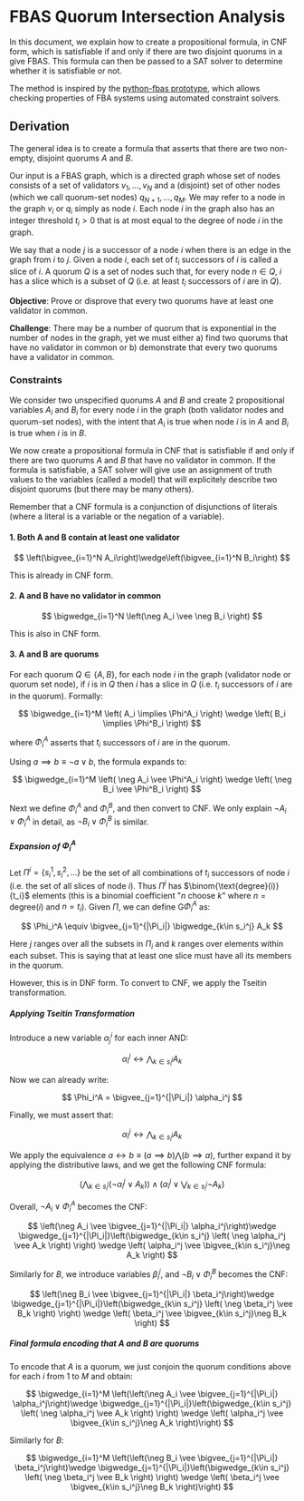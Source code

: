 # FBAS Quorum Intersection Analysis

In this document, we explain how to create a propositional formula, in CNF form, which is satisfiable if and only if there are two disjoint quorums in a give FBAS. This formula can then be passed to a SAT solver to determine whether it is satisfiable or not.

The method is inspired by the [python-fbas prototype](https://github.com/nano-o/python-fbas), which allows checking properties of FBA systems using automated constraint solvers.

## Derivation

The general idea is to create a formula that asserts that there are two non-empty, disjoint quorums $A$ and $B$.

Our input is a FBAS graph, which is a directed graph whose set of nodes consists of a set of validators $v_1,\dots,v_N$ and a (disjoint) set of other nodes (which we call quorum-set nodes) $q_{N+1},\dots,q_M$. We may refer to a node in the graph $v_i$ or $q_i$ simply as node $i$. Each node $i$ in the graph also has an integer threshold $t_i>0$ that is at most equal to the degree of node $i$ in the graph.

We say that a node $j$ is a successor of a node $i$ when there is an edge in the graph from $i$ to $j$. Given a node $i$, each set of $t_i$ successors of $i$ is called a slice of $i$. A quorum $Q$ is a set of nodes such that, for every node $n\in Q$, $i$ has a slice which is a subset of $Q$ (i.e. at least $t_i$ successors of $i$ are in $Q$).

**Objective**: Prove or disprove that every two quorums have at least one validator in common.

**Challenge**: There may be a number of quorum that is exponential in the number of nodes in the graph, yet we must either a) find two quorums that have no validator in common or b) demonstrate that every two quorums have a validator in common.

### Constraints

We consider two unspecified quorums $A$ and $B$ and create $2$ propositional variables $A_i$ and $B_i$ for every node $i$ in the graph (both validator nodes and quorum-set nodes), with the intent that $A_i$ is true when node $i$ is in $A$ and $B_i$ is true when $i$ is in $B$.

We now create a propositional formula in CNF that is satisfiable if and only if there are two quorums $A$ and $B$ that have no validator in common. If the formula is satisfiable, a SAT solver will give use an assignment of truth values to the variables (called a model) that will explicitely describe two disjoint quorums (but there may be many others).

Remember that a CNF formula is a conjunction of disjunctions of literals (where a literal is a variable or the negation of a variable).

#### 1. Both A and B contain at least one validator

$$
\left(\bigvee_{i=1}^N  A_i\right)\wedge\left(\bigvee_{i=1}^N  B_i\right)
$$

This is already in CNF form.

#### 2.  A and B have no validator in common

$$
\bigwedge_{i=1}^N \left(\neg A_i \vee \neg B_i \right)
$$

This is also in CNF form.

#### 3.  A and B are quorums

For each quorum $Q\in\{A,B\}$, for each node $i$ in the graph (validator node or quorum set node), if $i$ is in $Q$ then $i$ has a slice in $Q$ (i.e. $t_i$ successors of $i$ are in the quorum). Formally:

$$
\bigwedge_{i=1}^M \left( A_i \implies \Phi^A_i  \right) \wedge \left( B_i \implies \Phi^B_i \right)
$$

where $\Phi^A_i$ asserts that $t_i$ successors of $i$ are in the quorum.

Using $a \implies b \equiv \neg a \vee b$, the formula expands to:

$$
\bigwedge_{i=1}^M \left( \neg A_i \vee \Phi^A_i \right) \wedge \left( \neg B_i \vee \Phi^B_i \right)
$$

Next we define $\Phi_i^A$ and $\Phi_i^B$, and then convert to CNF. We only explain $\neg A_i \vee \Phi_i^A$ in detail, as $\neg B_i \vee \Phi_i^B$ is similar.

##### Expansion of $\Phi_i^A$

Let $\Pi^i=\{s^1_i,s^2_i,\dots\}$ be the set of all combinations of $t_i$ successors of node $i$ (i.e. the set of all slices of node $i$). Thus $\Pi^i$ has $\binom{\text{degree}(i)}{t_i}$ elements (this is a binomial coefficient \"$n$ choose $k$\" where $n=\text{degree}(i)$ and $n=t_i$). Given $\Pi$, we can define G$\Phi_i^A$ as:

$$
\Phi_i^A \equiv \bigvee_{j=1}^{|\Pi_i|} \bigwedge_{k\in s_i^j} A_k
$$

Here $j$ ranges over all the subsets in $\Pi_i$ and $k$ ranges over elements within each subset. This is saying that at least one slice must have all its members in the quorum.

However, this is in DNF form. To convert to CNF, we apply the Tseitin transformation.

##### Applying Tseitin Transformation

Introduce a new variable $\alpha^i_j$ for each inner AND:

$$
\alpha_i^j \leftrightarrow \bigwedge_{k\in s_i^j} A_k
$$

Now we can already write:

$$
\Phi_i^A = \bigvee_{j=1}^{|\Pi_i|} \alpha_i^j
$$

Finally, we must assert that:

$$
\alpha_i^j \leftrightarrow \bigwedge_{k\in s_i^j} A_k
$$

We apply the equivalence $a \leftrightarrow b \equiv \left(a \implies b\right) \bigwedge \left( b \implies a\right)$, further expand it by applying the distributive laws, and we get the following CNF formula:

$$
 \left(\bigwedge_{k\in s_i^j} \left( \neg \alpha_i^j \vee A_k \right) \right) \wedge \left( \alpha_i^j \vee \bigvee_{k\in s_i^j}\neg A_k \right)
$$

Overall, $\neg A_i \vee \Phi^A_i$ becomes the CNF:

$$
\left(\neg A_i \vee \bigvee_{j=1}^{|\Pi_i|} \alpha_i^j\right)\wedge \bigwedge_{j=1}^{|\Pi_i|}\left(\bigwedge_{k\in s_i^j} \left( \neg \alpha_i^j \vee A_k \right) \right) \wedge \left( \alpha_i^j \vee  \bigvee_{k\in s_i^j}\neg A_k \right)
$$

Similarly for $B$, we introduce variables $\beta_i^j$, and $\neg B_i \vee \Phi^B_i$ becomes the CNF:

$$
\left(\neg B_i \vee \bigvee_{j=1}^{|\Pi_i|} \beta_i^j\right)\wedge \bigwedge_{j=1}^{|\Pi_i|}\left(\bigwedge_{k\in s_i^j} \left( \neg \beta_i^j \vee B_k  \right) \right) \wedge \left( \beta_i^j \vee  \bigvee_{k\in s_i^j}\neg B_k \right)
$$

#####  Final formula encoding that A and B are quorums

To encode that $A$ is a quorum, we just conjoin the quorum conditions above for each $i$ from $1$ to $M$ and obtain:

$$
\bigwedge_{i=1}^M \left(\left(\neg A_i \vee \bigvee_{j=1}^{|\Pi_i|} \alpha_i^j\right)\wedge \bigwedge_{j=1}^{|\Pi_i|}\left(\bigwedge_{k\in s_i^j} \left( \neg \alpha_i^j \vee A_k \right) \right)  \wedge \left( \alpha_i^j \vee \bigvee_{k\in s_i^j}\neg A_k \right)\right)
$$

Similarly for $B$:

$$
\bigwedge_{i=1}^M \left(\left(\neg B_i \vee \bigvee_{j=1}^{|\Pi_i|} \beta_i^j\right)\wedge \bigwedge_{j=1}^{|\Pi_i|}\left(\bigwedge_{k\in s_i^j} \left( \neg \beta_i^j \vee B_k \right) \right)  \wedge \left( \beta_i^j \vee \bigvee_{k\in s_i^j}\neg B_k \right)\right)
$$
